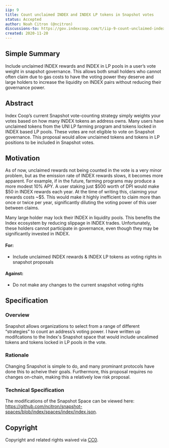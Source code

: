 ```yaml
---
iip: 9
title: Count unclaimed INDEX and INDEX LP tokens in Snapshot votes
status: Accepted
author: Noah Citron (@ncitron)
discussions-to: https://gov.indexcoop.com/t/iip-9-count-unclaimed-index-and-index-lp-tokens-in-snapshot-votes/369
created: 2020-11-20
---
```


<!--You can leave these HTML comments in your merged IIP and delete the visible duplicate text guides, they will not appear and may be helpful to refer to if you edit it again. This is the suggested template for new IIPs. Note that an IIP number will be assigned by an editor. When opening a pull request to submit your IIP, please use an abbreviated title in the filename, `iip-draft_title_abbrev.md`. The title should be 44 characters or less.-->

## Simple Summary

<!--"If you can't explain it simply, you don't understand it well enough." Simply describe the outcome the proposed changes intends to achieve. This should be non-technical and accessible to a casual community member.-->

Include unclaimed INDEX rewards and INDEX in LP pools in a user’s vote weight in snapshot governance. This allows both small holders who cannot often claim due to gas costs to have the voting power they deserve and large holders to increase the liquidity on INDEX pairs without reducing their governance power.

## Abstract

<!--A short (~200 word) description of the proposed change, the abstract should clearly describe the proposed change. This is what *will* be done if the IIP is implemented, not *why* it should be done or *how* it will be done. If the IIP proposes deploying a new contract, write, "we propose to deploy a new contract that will do x".-->

Index Coop’s current Snapshot vote-counting strategy simply weights your votes based on how many INDEX tokens an address owns. Many users have unclaimed tokens from the UNI LP farming program and tokens locked in INDEX based LP pools. These votes are not eligible to vote on Snapshot governance. This proposal would allow unclaimed tokens and tokens in LP positions to be included in Snapshot votes.

## Motivation

<!--This is the problem statement. This is the *why* of the IIP. It should clearly explain *why* the current state of the protocol is inadequate.  It is critical that you explain *why* the change is needed, if the IIP proposes changing how something is calculated, you must address *why* the current calculation is inaccurate or wrong. This is not the place to describe how the IIP will address the issue!-->

As of now, unclaimed rewards not being counted in the vote is a very minor problem, but as the emission rate of INDEX rewards slows, it becomes more apparent. For example, if in the future, farming programs may produce a more modest 10% APY. A user staking just $500 worth of DPI would make $50 in INDEX rewards each year. At the time of writing this, claiming your rewards costs ~\$5. This would make it highly inefficient to claim more than once or twice per year, significantly diluting the voting power of this user between claims.

Many large holder may lock their INDEX in liquidity pools. This benefits the Index ecosystem by reducing slippage in INDEX trades. Unfortunately, these holders cannot participate in governance, even though they may be significantly invested in INDEX.

#### For:

- Include unclaimed INDEX rewards & INDEX LP tokens as voting rights in snapshot proposals

#### Against:

- Do not make any changes to the current snapshot voting rights

## Specification

<!--The specification should describe the syntax and semantics of any new feature, there are five sections
1. Overview
2. Rationale
3. Technical Specification
4. Test Cases
5. Configurable Values
-->

### Overview

<!--This is a high level overview of *how* the IIP will solve the problem. The overview should clearly describe how the new feature will be implemented.-->

Snapshot allows organizations to select from a range of different “strategies” to count an address’s voting power. I have written up modifcations to the Index's Snapshot space that would include uncalimed tokens and tokens locked in LP pools in the vote.

### Rationale

<!--This is where you explain the reasoning behind how you propose to solve the problem. Why did you propose to implement the change in this way, what were the considerations and trade-offs. The rationale fleshes out what motivated the design and why particular design decisions were made. It should describe alternate designs that were considered and related work. The rationale may also provide evidence of consensus within the community, and should discuss important objections or concerns raised during discussion.-->

Changing Snapshot is simple to do, and many prominant protocols have done this to acheive their goals. Furthermore, this proposal requires no changes on-chain, making this a relatively low risk proposal.

### Technical Specification

<!--The technical specification should outline the public API of the changes proposed. That is, changes to any of the interfaces Index Coop currently exposes or the creations of new ones.-->

The modifications of the Snapshot Space can be viewed here: https://github.com/ncitron/snapshot-spaces/blob/index/spaces/index/index.json.

## Copyright

Copyright and related rights waived via [CC0](https://creativecommons.org/publicdomain/zero/1.0/).
